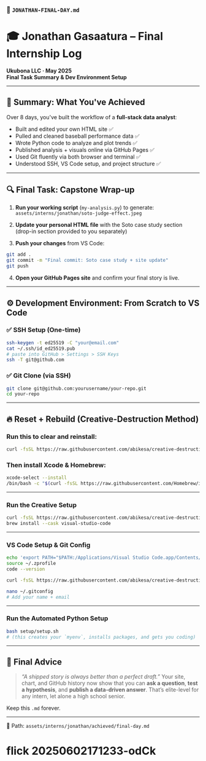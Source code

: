  

### 📄 `JONATHAN-FINAL-DAY.md`


# 🎓 Jonathan Gasaatura – Final Internship Log  
**Ukubona LLC · May 2025**  
**Final Task Summary & Dev Environment Setup**

---

## 🏁 Summary: What You've Achieved

Over 8 days, you've built the workflow of a **full-stack data analyst**:

- Built and edited your own HTML site ✅  
- Pulled and cleaned baseball performance data ✅  
- Wrote Python code to analyze and plot trends ✅  
- Published analysis + visuals online via GitHub Pages ✅  
- Used Git fluently via both browser and terminal ✅  
- Understood SSH, VS Code setup, and project structure ✅  

---

## 🔍 Final Task: Capstone Wrap-up

1. **Run your working script** (`my-analysis.py`) to generate:  
   `assets/interns/jonathan/soto-judge-effect.jpeg`

2. **Update your personal HTML file** with the Soto case study section  
   (drop-in section provided to you separately)

3. **Push your changes** from VS Code:
```bash
git add .
git commit -m "Final commit: Soto case study + site update"
git push
````

4. **Open your GitHub Pages site** and confirm your final story is live.

---

## ⚙️ Development Environment: From Scratch to VS Code

### ✅ SSH Setup (One-time)

```bash
ssh-keygen -t ed25519 -C "your@email.com"
cat ~/.ssh/id_ed25519.pub
# paste into GitHub > Settings > SSH Keys
ssh -T git@github.com
```

### ✅ Git Clone (via SSH)

```bash
git clone git@github.com:yourusername/your-repo.git
cd your-repo
```

---

## 🔥 Reset + Rebuild (Creative-Destruction Method)

### Run this to clear and reinstall:

```bash
curl -fsSL https://raw.githubusercontent.com/abikesa/creative-destruction/refs/heads/main/destructive.sh | bash
```

### Then install Xcode & Homebrew:

```bash
xcode-select --install
/bin/bash -c "$(curl -fsSL https://raw.githubusercontent.com/Homebrew/install/HEAD/install.sh)"
```

---

### Run the Creative Setup

```bash
curl -fsSL https://raw.githubusercontent.com/abikesa/creative-destruction/refs/heads/main/creative.sh | bash
brew install --cask visual-studio-code
```

---

### VS Code Setup & Git Config

```bash
echo 'export PATH="$PATH:/Applications/Visual Studio Code.app/Contents/Resources/app/bin"' >> ~/.zprofile
source ~/.zprofile
code --version

curl -fsSL https://raw.githubusercontent.com/abikesa/creative-destruction/refs/heads/main/setup-vscode.sh | bash

nano ~/.gitconfig
# Add your name + email
```

---

### Run the Automated Python Setup

```bash
bash setup/setup.sh
# (this creates your `myenv`, installs packages, and gets you coding)
```

---

## 🚀 Final Advice

> *“A shipped story is always better than a perfect draft.”*
> Your site, chart, and GitHub history now show that you can **ask a question**, **test a hypothesis**, and **publish a data-driven answer**. That’s elite-level for any intern, let alone a high school senior.

Keep this `.md` forever.

---

📂 Path: `assets/interns/jonathan/achieved/final-day.md`


# flick 20250602171233-odCk
